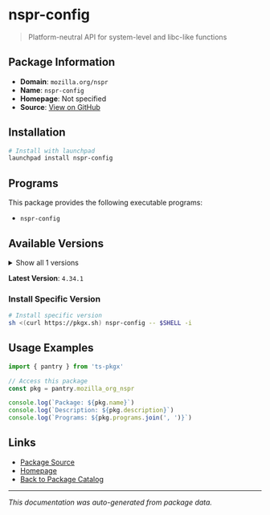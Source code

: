 # nspr-config

> Platform-neutral API for system-level and libc-like functions

## Package Information

- **Domain**: `mozilla.org/nspr`
- **Name**: `nspr-config`
- **Homepage**: Not specified
- **Source**: [View on GitHub](https://github.com/pkgxdev/pantry/tree/main/projects/mozilla.org/nspr/package.yml)

## Installation

```bash
# Install with launchpad
launchpad install nspr-config
```

## Programs

This package provides the following executable programs:

- `nspr-config`

## Available Versions

<details>
<summary>Show all 1 versions</summary>

- `4.34.1`

</details>

**Latest Version**: `4.34.1`

### Install Specific Version

```bash
# Install specific version
sh <(curl https://pkgx.sh) nspr-config -- $SHELL -i
```

## Usage Examples

```typescript
import { pantry } from 'ts-pkgx'

// Access this package
const pkg = pantry.mozilla_org_nspr

console.log(`Package: ${pkg.name}`)
console.log(`Description: ${pkg.description}`)
console.log(`Programs: ${pkg.programs.join(', ')}`)
```

## Links

- [Package Source](https://github.com/pkgxdev/pantry/tree/main/projects/mozilla.org/nspr/package.yml)
- [Homepage](#)
- [Back to Package Catalog](../package-catalog.md)

---

*This documentation was auto-generated from package data.*
